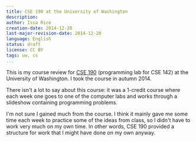 ```yaml
---
title: CSE 190 at the University of Washington
description: 
author: Issa Rice
creation-date: 2014-12-20
last-major-revision-date: 2014-12-20
language: English
status: draft
license: CC BY
tags: uw, cs
...
```


This is my course review for [CSE 190](http://courses.cs.washington.edu/courses/cse142/14au/labs.shtml) (programming lab for CSE 142) at the University of Washington.
I took the course in autumn 2014.

There isn't a lot to say about this course: it was a 1-credit course where each week one goes to one of the computer labs and works through a slideshow containing programming problems.

I'm not sure I gained much from the course.
I think it mainly gave me some time each week to practice some of the ideas from class, so I didn't have to work very much on my own time.
In other words, CSE 190 provided a structure for work that I might have done on my own anyway.
